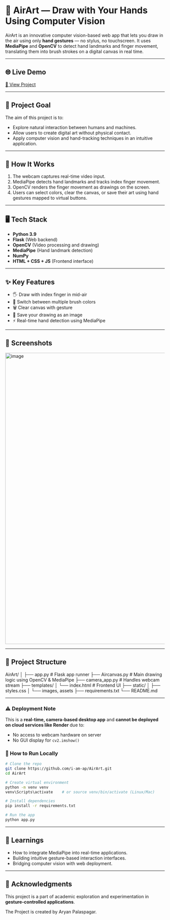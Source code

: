 # 🎨 AirArt — Draw with Your Hands Using Computer Vision

AirArt is an innovative computer vision-based web app that lets you draw in the air using only **hand gestures** — no stylus, no touchscreen. It uses **MediaPipe** and **OpenCV** to detect hand landmarks and finger movement, translating them into brush strokes on a digital canvas in real time.

---

## 🌐 Live Demo

[🔗 View Project](https://airart.onrender.com)

---

## 🚀 Project Goal

The aim of this project is to:
- Explore natural interaction between humans and machines.
- Allow users to create digital art without physical contact.
- Apply computer vision and hand-tracking techniques in an intuitive application.

---

## 🔧 How It Works

1. The webcam captures real-time video input.
2. MediaPipe detects hand landmarks and tracks index finger movement.
3. OpenCV renders the finger movement as drawings on the screen.
4. Users can select colors, clear the canvas, or save their art using hand gestures mapped to virtual buttons.

---

## 🖥️ Tech Stack

- **Python 3.9**
- **Flask** (Web backend)
- **OpenCV** (Video processing and drawing)
- **MediaPipe** (Hand landmark detection)
- **NumPy**
- **HTML + CSS + JS** (Frontend interface)

---

## ✨ Key Features

- 🖐️ Draw with index finger in mid-air
- 🎨 Switch between multiple brush colors
- 🗑️ Clear canvas with gesture
- 💾 Save your drawing as an image
- ⚡ Real-time hand detection using MediaPipe

---

## 📸 Screenshots

<img width="1918" height="917" alt="image" src="https://github.com/user-attachments/assets/884d10db-cc8e-4ee5-897c-1bcebd3277cf" />


---

## 📁 Project Structure
AirArt/
│
├── app.py # Flask app runner
├── Aircanvas.py # Main drawing logic using OpenCV & MediaPipe
├── camera_app.py # Handles webcam stream
├── templates/
│ └── index.html # Frontend UI
├── static/
│ ├── styles.css
│ └── images, assets
├── requirements.txt
└── README.md


---

### ⚠️ Deployment Note
This is a **real-time, camera-based desktop app** and **cannot be deployed on cloud services like Render** due to:
- No access to webcam hardware on server
- No GUI display for `cv2.imshow()`

### 🚀 How to Run Locally

```bash
# Clone the repo
git clone https://github.com/i-am-ap/AirArt.git
cd AirArt

# Create virtual environment
python -m venv venv
venv\Scripts\activate    # or source venv/bin/activate (Linux/Mac)

# Install dependencies
pip install -r requirements.txt

# Run the app
python app.py
```
---

## 🧠 Learnings

- How to integrate MediaPipe into real-time applications.
- Building intuitive gesture-based interaction interfaces.
- Bridging computer vision with web deployment.

---

## 🤝 Acknowledgments

This project is a part of academic exploration and experimentation in **gesture-controlled applications**.

The Project is created by Aryan Palaspagar.

